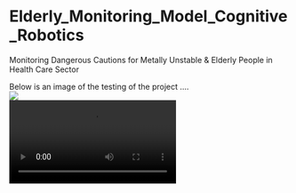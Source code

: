 # Elderly_Monitoring_Model_Cognitive_Robotics
Monitoring Dangerous Cautions for Metally Unstable &amp; Elderly People in Health Care Sector

Below is an image of the testing of the project ....
<br>
<img src='img/Live Model test.png'>
<br>
<video controls>
  <source src="video/test run.mp4" type="video/mp4">
</video>
